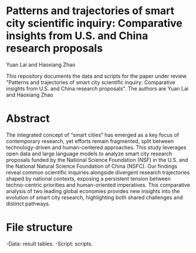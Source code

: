 # **Patterns and trajectories of smart city scientific inquiry: Comparative insights from U.S. and China research proposals**
Yuan Lai and Haoxiang Zhao

This repository documents the data and scripts for the paper under review "Patterns and trajectories of smart city scientific inquiry: Comparative insights from U.S. and China research proposals". The authors are Yuan Lai and Haoxiang Zhao

# Abstract
The integrated concept of “smart cities” has emerged as a key focus of contemporary research, yet efforts remain fragmented, split between technology-driven and human-centered approaches. This study leverages open data and large language models to analyze smart city research proposals funded by the National Science Foundation (NSF) in the U.S. and the National Natural Science Foundation of China (NSFC). Our findings reveal common scientific inquiries alongside divergent research trajectories shaped by national contexts, exposing a persistent tension between techno-centric priorities and human-oriented imperatives. This comparative analysis of two leading global economies provides new insights into the evolution of smart city research, highlighting both shared challenges and distinct pathways.

# File structure
-Data: result tables.
-Script: scripts.
